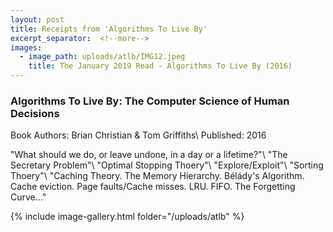 ```yaml
---
layout: post
title: Receipts from 'Algorithms To Live By'
excerpt_separator:  <!--more-->
images:
  - image_path: uploads/atlb/IMG12.jpeg
    title: The January 2019 Read - Algorithms To Live By (2016)
---
```


### Algorithms To Live By: The Computer Science of Human Decisions

Book Authors: Brian Christian & Tom Griffiths\\
Published: 2016

"What should we do, or leave undone, in a day or a lifetime?"\\
"The Secretary Problem"\\
"Optimal Stopping Thoery"\\
"Explore/Exploit"\\
"Sorting Thoery"\\
"Caching Theory. The Memory Hierarchy. Bélády's Algorithm. Cache eviction. Page faults/Cache misses. LRU. FIFO. The Forgetting Curve..."

{% include image-gallery.html folder="/uploads/atlb" %}
